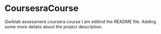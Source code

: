 # CoursesraCourse
Qwiklab assessment coursera course
I am editind the README file. Adding some more detalis about the project description.
